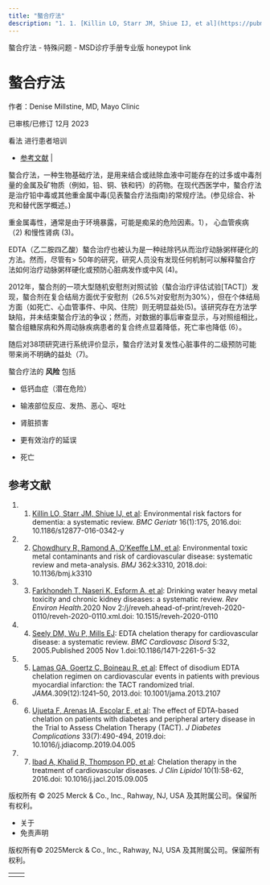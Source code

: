 ```yaml
---
title: "螯合疗法"
description: "1. 1. [Killin LO, Starr JM, Shiue IJ, et al](https://pubmed.ncbi.nlm.nih.gov/27729011/): Environmental risk factors for dementia: a systematic review. _BMC Geriatr_ 16(1):175, 2016.doi: 10.1186/s12877-016-0342-y"
---
```


﻿螯合疗法 \- 特殊问题 \- MSD诊疗手册专业版 honeypot link

# 螯合疗法

作者：Denise Millstine, MD, Mayo Clinic

已审核/已修订 12月 2023

看法 进行患者培训

- [参考文献](#参考文献_v39504561_zh) \|

螯合疗法，一种生物基础疗法，是用来结合或祛除血液中可能存在的过多或中毒剂量的金属及矿物质（例如，铅、铜、铁和钙）的药物。在现代西医学中，螯合疗法是治疗铅中毒或其他重金属中毒(见表螯合疗法指南)的常规疗法。(参见综合、补充和替代医学概述。)

重金属毒性，通常是由于环境暴露，可能是痴呆的危险因素。1）， 心血管疾病 （2) 和慢性肾病 (3)。

EDTA（乙二胺四乙酸）螯合治疗也被认为是一种祛除钙从而治疗动脉粥样硬化的方法。然而，尽管有> 50年的研究，研究人员没有发现任何机制可以解释螯合疗法如何治疗动脉粥样硬化或预防心脏病发作或中风 (4)。

2012年，螯合剂的一项大型随机安慰剂对照试验（螯合治疗评估试验\[TACT\]）发现，螯合剂在复合结局方面优于安慰剂（26.5%对安慰剂为30%），但在个体结局方面（如死亡、心血管事件、中风、住院）则无明显益处(5)。该研究存在方法学缺陷，并未结束螯合疗法的争议；然而，对数据的事后审查显示，与对照组相比，螯合组糖尿病和外周动脉疾病患者的复合终点显着降低，死亡率也降低 (6）。

随后对38项研究进行系统评价显示，螯合疗法对复发性心脏事件的二级预防可能带来尚不明确的益处（7)。

螯合疗法的 **风险** 包括

- 低钙血症（潜在危险）

- 输液部位反应、发热、恶心、呕吐

- 肾脏损害

- 更有效治疗的延误

- 死亡


## 参考文献

1. 1. [Killin LO, Starr JM, Shiue IJ, et al](https://pubmed.ncbi.nlm.nih.gov/27729011/): Environmental risk factors for dementia: a systematic review. _BMC Geriatr_ 16(1):175, 2016.doi: 10.1186/s12877-016-0342-y

2. 2. [Chowdhury R, Ramond A, O'Keeffe LM, et al](https://pubmed.ncbi.nlm.nih.gov/30158148/): Environmental toxic metal contaminants and risk of cardiovascular disease: systematic review and meta-analysis. _BMJ_ 362:k3310, 2018.doi: 10.1136/bmj.k3310

3. 3. [Farkhondeh T, Naseri K, Esform A, et al](https://pubmed.ncbi.nlm.nih.gov/33128529/): Drinking water heavy metal toxicity and chronic kidney diseases: a systematic review. _Rev Environ Health_.2020 Nov 2:/j/reveh.ahead-of-print/reveh-2020-0110/reveh-2020-0110.xml.doi: 10.1515/reveh-2020-0110

4. 4. [Seely DM, Wu P, Mills EJ](https://www.ncbi.nlm.nih.gov/pmc/articles/PMC1282574/): EDTA chelation therapy for cardiovascular disease: a systematic review. _BMC Cardiovasc Disord_ 5:32, 2005.Published 2005 Nov 1.doi:10.1186/1471-2261-5-32

5. 5. [Lamas GA, Goertz C, Boineau R, et al](http://www.ncbi.nlm.nih.gov/pubmed/23532240): Effect of disodium EDTA chelation regimen on cardiovascular events in patients with previous myocardial infarction: the TACT randomized trial. _JAMA_.309(12):1241–50, 2013.doi: 10.1001/jama.2013.2107

6. 6. [Ujueta F, Arenas IA, Escolar E, et al](https://pubmed.ncbi.nlm.nih.gov/31101487/): The effect of EDTA-based chelation on patients with diabetes and peripheral artery disease in the Trial to Assess Chelation Therapy (TACT). _J Diabetes Complications_ 33(7):490-494, 2019.doi: 10.1016/j.jdiacomp.2019.04.005

7. 7. [Ibad A, Khalid R, Thompson PD, et al](http://www.ncbi.nlm.nih.gov/pubmed/26892121): Chelation therapy in the treatment of cardiovascular diseases. _J Clin Lipidol_ 10(1):58-62, 2016.doi: 10.1016/j.jacl.2015.09.005




版权所有 © 2025
Merck & Co., Inc., Rahway, NJ, USA 及其附属公司。保留所有权利。

- 关于
- 免责声明

版权所有© 2025Merck & Co., Inc., Rahway, NJ, USA 及其附属公司。保留所有权利。

|     |     |
| --- | --- |
|  |  |